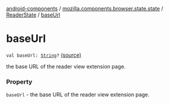 [android-components](../../index.md) / [mozilla.components.browser.state.state](../index.md) / [ReaderState](index.md) / [baseUrl](./base-url.md)

# baseUrl

`val baseUrl: `[`String`](https://kotlinlang.org/api/latest/jvm/stdlib/kotlin/-string/index.html)`?` [(source)](https://github.com/mozilla-mobile/android-components/blob/master/components/browser/state/src/main/java/mozilla/components/browser/state/state/ReaderState.kt#L25)

the base URL of the reader view extension page.

### Property

`baseUrl` - the base URL of the reader view extension page.
